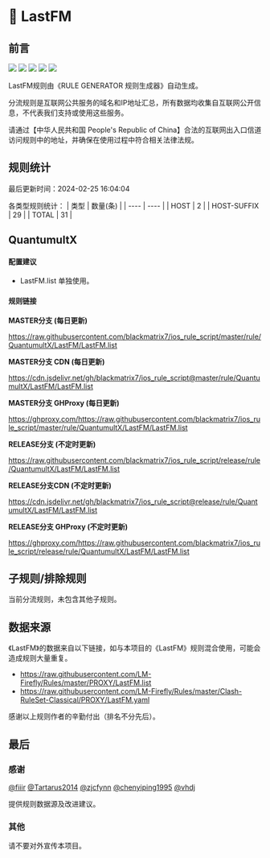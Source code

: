 # 🧸 LastFM

## 前言

![](https://shields.io/badge/-移除重复规则-ff69b4) ![](https://shields.io/badge/-DOMAIN与DOMAIN--SUFFIX合并-green) ![](https://shields.io/badge/-DOMAIN--SUFFIX间合并-critical) ![](https://shields.io/badge/-DOMAIN--SUFFIX与DOMAIN--KEYWORD合并-blue) ![](https://shields.io/badge/-IP--CIDR(6)合并-blueviolet) 

LastFM规则由《RULE GENERATOR 规则生成器》自动生成。

分流规则是互联网公共服务的域名和IP地址汇总，所有数据均收集自互联网公开信息，不代表我们支持或使用这些服务。

请通过【中华人民共和国 People's Republic of China】合法的互联网出入口信道访问规则中的地址，并确保在使用过程中符合相关法律法规。

## 规则统计

最后更新时间：2024-02-25 16:04:04

各类型规则统计：
| 类型 | 数量(条)  | 
| ---- | ----  |
| HOST | 2  | 
| HOST-SUFFIX | 29  | 
| TOTAL | 31  | 


## QuantumultX 

#### 配置建议
- LastFM.list 单独使用。

#### 规则链接
**MASTER分支 (每日更新)**

https://raw.githubusercontent.com/blackmatrix7/ios_rule_script/master/rule/QuantumultX/LastFM/LastFM.list

**MASTER分支 CDN (每日更新)**

https://cdn.jsdelivr.net/gh/blackmatrix7/ios_rule_script@master/rule/QuantumultX/LastFM/LastFM.list

**MASTER分支 GHProxy (每日更新)**

https://ghproxy.com/https://raw.githubusercontent.com/blackmatrix7/ios_rule_script/master/rule/QuantumultX/LastFM/LastFM.list

**RELEASE分支 (不定时更新)**

https://raw.githubusercontent.com/blackmatrix7/ios_rule_script/release/rule/QuantumultX/LastFM/LastFM.list

**RELEASE分支CDN (不定时更新)**

https://cdn.jsdelivr.net/gh/blackmatrix7/ios_rule_script@release/rule/QuantumultX/LastFM/LastFM.list

**RELEASE分支 GHProxy (不定时更新)**

https://ghproxy.com/https://raw.githubusercontent.com/blackmatrix7/ios_rule_script/release/rule/QuantumultX/LastFM/LastFM.list

## 子规则/排除规则


当前分流规则，未包含其他子规则。

## 数据来源

《LastFM》的数据来自以下链接，如与本项目的《LastFM》规则混合使用，可能会造成规则大量重复。

- https://raw.githubusercontent.com/LM-Firefly/Rules/master/PROXY/LastFM.list
- https://raw.githubusercontent.com/LM-Firefly/Rules/master/Clash-RuleSet-Classical/PROXY/LastFM.yaml


感谢以上规则作者的辛勤付出（排名不分先后）。

## 最后

### 感谢

[@fiiir](https://github.com/fiiir) [@Tartarus2014](https://github.com/Tartarus2014) [@zjcfynn](https://github.com/zjcfynn) [@chenyiping1995](https://github.com/chenyiping1995) [@vhdj](https://github.com/vhdj)

提供规则数据源及改进建议。

### 其他

请不要对外宣传本项目。